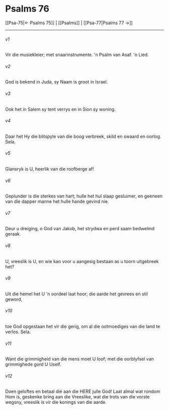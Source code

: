 # Psalms 76

[[Psa-75|← Psalms 75]] | [[Psalms]] | [[Psa-77|Psalms 77 →]]
***

###### v1
Vir die musiekleier; met snaarinstrumente. 'n Psalm van Asaf. 'n Lied. 
###### v2
God is bekend in Juda, sy Naam is groot in Israel. 
###### v3
Ook het in Salem sy tent verrys en in Sion sy woning. 
###### v4
Daar het Hy die blitspyle van die boog verbreek, skild en swaard en oorlog. Sela. 
###### v5
Glansryk is U, heerlik van die roofberge af! 
###### v6
Geplunder is die sterkes van hart; hulle het hul slaap gesluimer, en geeneen van die dapper manne het hulle hande gevind nie. 
###### v7
Deur u dreiging, o God van Jakob, het strydwa en perd saam bedwelmd geraak. 
###### v8
U, vreeslik is U, en wie kan voor u aangesig bestaan as u toorn uitgebreek het? 
###### v9
Uit die hemel het U 'n oordeel laat hoor; die aarde het gevrees en stil geword, 
###### v10
toe God opgestaan het vir die gerig, om al die ootmoediges van die land te verlos. Sela. 
###### v11
Want die grimmigheid van die mens moet U loof; met die oorblyfsel van grimmighede gord U Uself. 
###### v12
Doen geloftes en betaal dié aan die HERE julle God! Laat almal wat rondom Hom is, geskenke bring aan die Vreeslike, wat die trots van die vorste wegsny, vreeslik is vir die konings van die aarde. 
